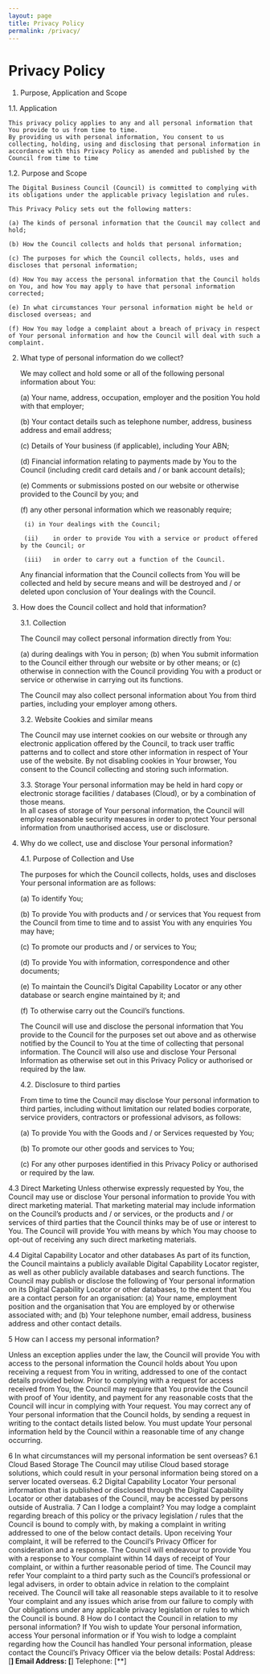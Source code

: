 ```yaml
---
layout: page
title: Privacy Policy
permalink: /privacy/
---
```


# Privacy Policy

1. Purpose, Application and Scope 

  1.1. Application
  
	This privacy policy applies to any and all personal information that You provide to us from time to time. 
	By providing us with personal information, You consent to us collecting, holding, using and disclosing that personal information in accordance with this Privacy Policy as amended and published by the Council from time to time

  1.2. Purpose and Scope 
  
	The Digital Business Council (Council) is committed to complying with its obligations under the applicable privacy legislation and rules. 

	This Privacy Policy sets out the following matters:
	
	(a) The kinds of personal information that the Council may collect and hold;
	
	(b) How the Council collects and holds that personal information;
	
	(c) The purposes for which the Council collects, holds, uses and discloses that personal information;
	
	(d) How You may access the personal information that the Council holds on You, and how You may apply to have that personal information corrected; 
	
	(e) In what circumstances Your personal information might be held or disclosed overseas; and
	
	(f) How You may lodge a complaint about a breach of privacy in respect of Your personal information and how the Council will deal with such a complaint. 


2. What type of personal information do we collect?

	We may collect and hold some or all of the following personal information about You:
	
	(a)	Your name, address, occupation, employer and the position You hold with that employer;
	
	(b)	Your contact details such as telephone number, address, business address and email address;
	
	(c)	Details of Your business (if applicable), including Your ABN;
	
	(d)	Financial information relating to payments made by You to the Council (including credit card details and / or bank account details);
	
	(e)	Comments or submissions posted on our website or otherwise provided to the Council by you; and
	
	(f)	any other personal information which we reasonably require;
		
		(i)	in Your dealings with the Council;
		
		(ii)	in order to provide You with a service or product offered by the Council; or
		
		(iii)	in order to carry out a function of the Council. 

	Any financial information that the Council collects from You will be collected and held by secure means and will be destroyed and / or deleted upon conclusion of Your dealings with the Council. 

3. How does the Council collect and hold that information?

	3.1. Collection

	The Council may collect personal information directly from You:
	
	(a)	during dealings with You in person;
	(b)	when You submit information to the Council either through our website or by other means; or
	(c)	otherwise in connection with the Council providing You with a product or service or otherwise in carrying out its functions.

	The Council may also collect personal information about You from third parties, including your employer among others.

	3.2. Website Cookies and similar means
	
	The Council may use internet cookies on our website or through any electronic application offered by the Council, to track user traffic patterns and to collect and store other information in respect of Your use of the website. By not disabling cookies in Your browser, You consent to the Council collecting and storing such information. 

	3.3. Storage
	Your personal information may be held in hard copy or electronic storage facilities / databases (Cloud), or by a combination of those means.  
	In all cases of storage of Your personal information, the Council will employ reasonable security measures in order to protect Your personal information from unauthorised access, use or disclosure. 


4. Why do we collect, use and disclose Your personal information?

	4.1. Purpose of Collection and Use 

	The purposes for which the Council collects, holds, uses and discloses Your personal information are as follows:
	
	(a)	To identify You;
	
	(b)	To provide You with products and / or services that You request from the Council from time to time and to assist You with any enquiries You may have;
	
	(c)	To promote our products and / or services to You;
	
	(d)	To provide You with information, correspondence and other documents; 
	
	(e)	To maintain the Council’s Digital Capability Locator or any other database or search engine maintained by it; and
	
	(f)	To otherwise carry out the Council’s functions.

	The Council will use and disclose the personal information that You provide to the Council for the purposes set out above and as otherwise notified by the Council to You at the time of collecting that personal information. The Council will also use and disclose Your Personal Information as otherwise set out in this Privacy Policy or authorised or required by the law.

	4.2. Disclosure to third parties 

	From time to time the Council may disclose Your personal information to third parties, including without limitation our related bodies corporate, service providers, contractors or professional advisors, as follows:

	(a)	To provide You with the Goods and / or Services requested by You;
	
	(b)	To promote our other goods and services to You;

	(c)	For any other purposes identified in this Privacy Policy or authorised or required by the law.  

4.3	Direct Marketing
Unless otherwise expressly requested by You, the Council may use or disclose Your personal information to provide You with direct marketing material. 
That marketing material may include information on the Council’s products and / or services, or the products and / or services of third parties that the Council thinks may be of use or interest to You. 
The Council will provide You with means by which You may choose to opt-out of receiving any such direct marketing materials. 

4.4	Digital Capability Locator and other databases 
As part of its function, the Council maintains a publicly available Digital Capability Locator register, as well as other publicly available databases and search functions. The Council may publish or disclose the following of Your personal information on its Digital Capability Locator or other databases, to the extent that You are a contact person for an organisation:
(a)	Your name, employment position and the organisation that You are employed by or otherwise associated with; and
(b)	Your telephone number, email address, business address and other contact details. 


5	How can I access my personal information?

Unless an exception applies under the law, the Council will provide You with access to the personal information the Council holds about You upon receiving a request from You in writing, addressed to one of the contact details provided below. 
Prior to complying with a request for access received from You, the Council may require that You provide the Council with proof of Your identity, and payment for any reasonable costs that the Council will incur in complying with Your request. 
You may correct any of Your personal information that the Council holds, by sending a request in writing to the contact details listed below. You must update Your personal information held by the Council within a reasonable time of any change occurring.

6	In what circumstances will my personal information be sent overseas?
6.1	Cloud Based Storage
The Council may utilise Cloud based storage solutions, which could result in your personal information being stored on a server located overseas. 
6.2	Digital Capability Locator
Your personal information that is published or disclosed through the Digital Capability Locator or other databases of the Council, may be accessed by persons outside of Australia. 
7	Can I lodge a complaint?
You may lodge a complaint regarding breach of this policy or the privacy legislation / rules that the Council is bound to comply with, by making a complaint in writing addressed to one of the below contact details. 
Upon receiving Your complaint, it will be referred to the Council’s Privacy Officer for consideration and a response. The Council will endeavour to provide You with a response to Your complaint within 14 days of receipt of Your complaint, or within a further reasonable period of time. 
The Council may refer Your complaint to a third party such as the Council’s professional or legal advisers, in order to obtain advice in relation to the complaint received. 
The Council will take all reasonable steps available to it to resolve Your complaint and any issues which arise from our failure to comply with Our obligations under any applicable privacy legislation or rules to which the Council is bound. 
8	How do I contact the Council in relation to my personal information?
If You wish to update Your personal information, access Your personal information or if You wish to lodge a complaint regarding how the Council has handled Your personal information, please contact the Council’s Privacy Officer via the below details:
Postal Address:		[**]
Email Address:		[**]
Telephone:		[**]



